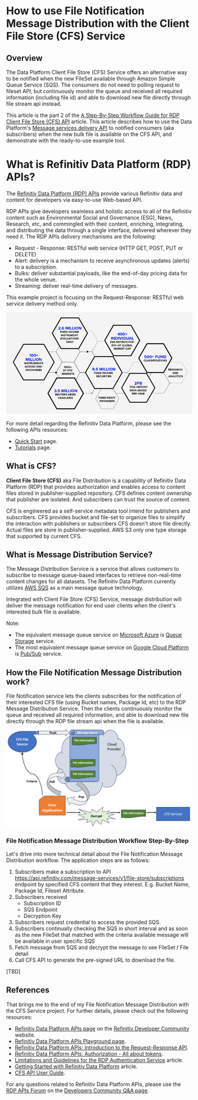 # How to use File Notification Message Distribution with the Client File Store (CFS) Service

## Overview

The Data Platform Client File Store (CFS) Service offers an alternative way to be notified when the new FileSet available through Amazon Simple Queue Service (SQS). The consumers do not need to polling request to fileset API, but continuously monitor the queue and received all required information (including file id) and able to download new file directly through file stream api instead.

This article is the part 2 of the [A Step-By-Step Workflow Guide for RDP Client File Store (CFS) API](https://developers.lseg.com/en/article-catalog/article/a-step-by-step-workflow-guide-for-rdp-client-file-store--cfs--ap) article. This article describes how to use the Data Platform's [Message services delivery API](https://developers.lseg.com/en/article-catalog/article/alerts-delivery-mechanism-in-rdp) to notified consumers (aka subscribers) when the new bulk file is available on the CFS API, and demonstrate with the ready-to-use example tool.

# <a id="whatis_rdp"></a>What is Refinitiv Data Platform (RDP) APIs?

The [Refinitiv Data Platform (RDP) APIs](https://developers.lseg.com/en/api-catalog/refinitiv-data-platform/refinitiv-data-platform-apis) provide various Refinitiv data and content for developers via easy-to-use Web-based API.

RDP APIs give developers seamless and holistic access to all of the Refinitiv content such as Environmental Social and Governance (ESG), News, Research, etc, and commingled with their content, enriching, integrating, and distributing the data through a single interface, delivered wherever they need it.  The RDP APIs delivery mechanisms are the following:
* Request - Response: RESTful web service (HTTP GET, POST, PUT or DELETE) 
* Alert: delivery is a mechanism to receive asynchronous updates (alerts) to a subscription. 
* Bulks:  deliver substantial payloads, like the end-of-day pricing data for the whole venue. 
* Streaming: deliver real-time delivery of messages.

This example project is focusing on the Request-Response: RESTful web service delivery method only.  

![figure-1](images/01_rdp.png "Refinitiv Data Platform content set")

For more detail regarding the Refinitiv Data Platform, please see the following APIs resources: 
- [Quick Start](https://developers.lseg.com/en/api-catalog/refinitiv-data-platform/refinitiv-data-platform-apis/quick-start) page.
- [Tutorials](https://developers.lseg.com/en/api-catalog/refinitiv-data-platform/refinitiv-data-platform-apis/tutorials) page.

## <a id="what_is_cfs"></a>What is CFS?

**Client File Store (CFS)** aka File Distribution is a capability of Refinitiv Data Platform (RDP) that provides authorization and enables access to content files stored in publisher-supplied repository. CFS defines content ownership that publisher are isolated. And subscribers can trust the source of content.

CFS is engineered as a self-service metadata tool intend for publishers and subscribers. CFS provides bucket and file-set to organize files to simplify the interaction with publishers or subscribers CFS doesn't store file directly. Actual files are store in publisher-supplied. AWS S3 only one type storage that supported by current CFS.


## <a id="what_is_msd"></a>What is Message Distribution Service?

The Message Distribution Service is a service that allows customers to subscribe to message queue-based interfaces to retrieve non-real-time content changes for all datasets. The Refinitiv Data Platform currently utilizes [AWS SQS](https://aws.amazon.com/sqs/) as a main message queue technology.

Integrated with Client File Store (CFS) Service, message distribution will deliver the message notification for end user clients when the client's interested bulk file is available. 

Note: 
- The equivalent message queue service on [Microsoft Azure](https://azure.microsoft.com/) is [Queue Storage](https://azure.microsoft.com/en-us/products/storage/queues/) service.
- The most equivalent message queue service on [Google Cloud Platform](https://cloud.google.com/) is [Pub/Sub](https://cloud.google.com/pubsub) service.

## <a id="how_file_noti_work"></a>How the File Notification Message Distribution work?

File Notification service lets the clients subscribes for the notification of their interested CFS file (using Bucket names, Package Id, etc) to the RDP Message Distribution Service. Then the clients continuously monitor the queue and received all required information, and able to download new file directly through the RDP file stream api when the file is available.

![figure-2](images/02_diagram.png "File Notification Message Distribution diagram")

### File Notification Message Distribution Workflow Step-By-Step

Let's drive into more technical detail about the File Notification Message Distribution workflow. The application steps are as follows:

1. Subscribers make a subscription to API https://api.refinitiv.com/message-services/v1/file-store/subscriptions endpoint by specified CFS content that they interest. E.g. Bucket Name, Package Id, Fileset Attribute.
2. Subscribers received 
    - Subscription ID
    - SQS Endpoint
    - Decryption Key 
3. Subscribers request credential to access the provided SQS.
4. Subscribers continually checking the SQS in short interval and as soon as the new FileSet that matched with the criteria available message will be available in user specific SQS
5. Fetch message from SQS and decrypt the message to see FileSet / File detail
6. Call CFS API to generate the pre-signed URL to download the file.

[TBD]

## <a id="references"></a>References

That brings me to the end of my File Notification Message Distribution with the CFS Service project. For further details, please check out the following resources:

* [Refinitiv Data Platform APIs page](https://developers.lseg.com/en/api-catalog/refinitiv-data-platform/refinitiv-data-platform-apis) on the [Refinitiv Developer Community](https://developers.lseg.com/) website.
* [Refinitiv Data Platform APIs Playground page](https://apidocs.refinitiv.com/Apps/ApiDocs).
* [Refinitiv Data Platform APIs: Introduction to the Request-Response API](https://developers.lseg.com/en/api-catalog/refinitiv-data-platform/refinitiv-data-platform-apis/tutorials#introduction-to-the-request-response-api).
* [Refinitiv Data Platform APIs: Authorization - All about tokens](https://developers.lseg.com/en/api-catalog/refinitiv-data-platform/refinitiv-data-platform-apis/tutorials#authorization-all-about-tokens).
* [Limitations and Guidelines for the RDP Authentication Service](https://developers.lseg.com/en/article-catalog/article/limitations-and-guidelines-for-the-rdp-authentication-service) article.
* [Getting Started with Refinitiv Data Platform](https://developers.lseg.com/en/article-catalog/article/getting-start-with-refinitiv-data-platform) article.
* [CFS API User Guide](https://developers.lseg.com/en/api-catalog/refinitiv-data-platform/refinitiv-data-platform-apis/documentation#cfs-api-user-guide).


For any questions related to Refinitiv Data Platform APIs, please use the [RDP APIs Forum](https://community.developers.refinitiv.com/spaces/231/index.html) on the [Developers Community Q&A page](https://community.developers.refinitiv.com/).


